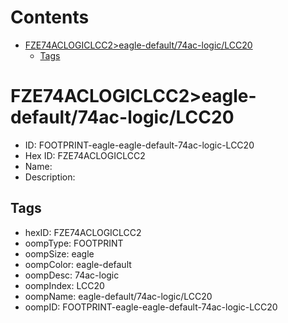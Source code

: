 



Contents
========

* [FZE74ACLOGICLCC2>eagle-default/74ac-logic/LCC20](#fze74aclogiclcc2eagle-default74ac-logiclcc20)
	* [Tags](#tags)

# FZE74ACLOGICLCC2>eagle-default/74ac-logic/LCC20

- ID: FOOTPRINT-eagle-eagle-default-74ac-logic-LCC20
- Hex ID: FZE74ACLOGICLCC2
- Name: 
- Description: 

## Tags

- hexID: FZE74ACLOGICLCC2
- oompType: FOOTPRINT
- oompSize: eagle
- oompColor: eagle-default
- oompDesc: 74ac-logic
- oompIndex: LCC20
- oompName: eagle-default/74ac-logic/LCC20
- oompID: FOOTPRINT-eagle-eagle-default-74ac-logic-LCC20
